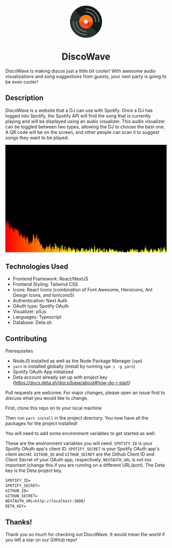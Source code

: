 <p align="center"><img src="public/disco-wave-logo.png" width="100" height="100" /></p>
<h1 align="center">DiscoWave</h1>
DiscoWave is making discos just a little bit cooler! With awesome audio visualizations and song suggestions from guests, your next party is going to be even cooler!

## Description

DiscoWave is a website that a DJ can use with Spotify. Once a DJ has logged into Spotify, the Spotify API will find the song that is currently playing and will be displayed using an audio visualizer. This audio visualizer can be toggled between two types, allowing the DJ to choose the best one. A QR code will be on the screen, and other people can scan it to suggest songs they want to be played.

<p align="center"><img src="public/visualization_closeup.gif"/></p>

## Technologies Used

- Frontend Framework: React/NextJS
- Frontend Styling: Tailwind CSS
- Icons: React Icons (combination of Font Awesome, Heroicons, Ant Design Icons, and Ionicons5)
- Authentication: Next Auth
- OAuth type: Spotify OAuth
- Visualizer: p5.js
- Languages: Typescript
- Database: Deta.sh

## Contributing

Prerequisites

- NodeJS installed as well as the Node Package Manager (`npm`)
- `yarn` is installed globally (install by running `npm i -g yarn`)
- Spotify OAuth App initialized
- Deta account already set up with project key (https://docs.deta.sh/docs/base/about#how-do-i-start)

Pull requests are welcome. For major changes, please open an issue first to discuss what you would like to change.

First, clone this repo on to your local machine

Then run `yarn install` in the project directory. You now have all the packages for the project installed!

You will need to add some environment variables to get started as well.

These are the environment variables you will need. `SPOTIFY_ID` is your Spotify OAuth app's client ID. `SPOTIFY_SECRET` is your Spotify OAuth app's client secret. `GITHUB_ID` and `GITHUB_SECRET` are the Github Client ID and Client Secret of your OAuth app, respectively. `NEXTAUTH_URL` is not too important (change this if you are running on a different URL/port). The Deta key is the Deta project key.

```
SPOTIFY_ID=
SPOTIFY_SECRET=
GITHUB_ID=
GITHUB_SECRET=
NEXTAUTH_URL=http://localhost:3000/
DETA_KEY=
```

## Thanks!

Thank you so much for checking out DiscoWave. It would mean the world if you left a star on our GitHub repo!
